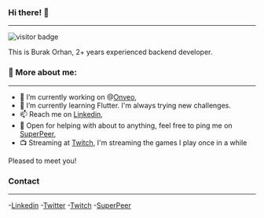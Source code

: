 ### Hi there! 👋
<hr>

![visitor badge](https://visitor-badge.glitch.me/badge?page_id=burakorhan.visitor-badge)

This is Burak Orhan, 2+ years experienced backend developer.

### 🧐 More about me:
<hr>

- 🔭 I’m currently working on @<a href="https://onveo.tv" target="_blank">Onveo</a>,
- 🌱 I’m currently learning Flutter. I'm always trying new challenges.
- 📫 Reach me on <a href="www.linkedin.com/in/burakoorhan" target="_blank">Linkedin</a>,
- 💬 Open for helping with about to anything, feel free to ping me on <a href="https://superpeer.com/burakorhan" target="_blank">SuperPeer</a>,
- 📺 Streaming at <a href="https://twitch.tv/cebraros" target="_blank">Twitch</a>, I'm streaming the games I play once in a while

Pleased to meet you!

### Contact
<hr>
-<a href="www.linkedin.com/in/burakoorhan" target="_blank">Linkedin</a>
-<a href="https://twitter.com/burakoorhan" target="_blank">Twitter</a>
-<a href="https://twitch.tv/cebraros" target="_blank">Twitch</a>
-<a href="https://superpeer.com/burakorhan" target="_blank">SuperPeer</a>






